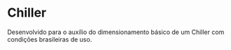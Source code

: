 # Chiller

Desenvolvido para o auxílio do dimensionamento básico de um Chiller com condições brasileiras de uso. 
